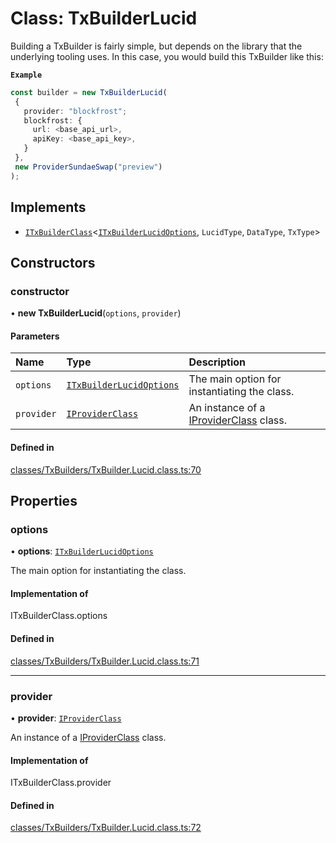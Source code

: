 # Class: TxBuilderLucid

Building a TxBuilder is fairly simple, but depends on the library that the underlying tooling uses. In this case,
you would build this TxBuilder like this:

**`Example`**

```ts
const builder = new TxBuilderLucid(
 {
   provider: "blockfrost";
   blockfrost: {
     url: <base_api_url>,
     apiKey: <base_api_key>,
   }
 },
 new ProviderSundaeSwap("preview")
);
```

## Implements

- [`ITxBuilderClass`](../interfaces/ITxBuilderClass.md)<[`ITxBuilderLucidOptions`](../interfaces/ITxBuilderLucidOptions.md), `LucidType`, `DataType`, `TxType`\>

## Constructors

### constructor

• **new TxBuilderLucid**(`options`, `provider`)

#### Parameters

| Name | Type | Description |
| :------ | :------ | :------ |
| `options` | [`ITxBuilderLucidOptions`](../interfaces/ITxBuilderLucidOptions.md) | The main option for instantiating the class. |
| `provider` | [`IProviderClass`](../interfaces/IProviderClass.md) | An instance of a [IProviderClass](../interfaces/IProviderClass.md) class. |

#### Defined in

[classes/TxBuilders/TxBuilder.Lucid.class.ts:70](https://github.com/SundaeSwap-finance/sundae-sdk/blob/f054aa7/packages/core/src/classes/TxBuilders/TxBuilder.Lucid.class.ts#L70)

## Properties

### options

• **options**: [`ITxBuilderLucidOptions`](../interfaces/ITxBuilderLucidOptions.md)

The main option for instantiating the class.

#### Implementation of

ITxBuilderClass.options

#### Defined in

[classes/TxBuilders/TxBuilder.Lucid.class.ts:71](https://github.com/SundaeSwap-finance/sundae-sdk/blob/f054aa7/packages/core/src/classes/TxBuilders/TxBuilder.Lucid.class.ts#L71)

___

### provider

• **provider**: [`IProviderClass`](../interfaces/IProviderClass.md)

An instance of a [IProviderClass](../interfaces/IProviderClass.md) class.

#### Implementation of

ITxBuilderClass.provider

#### Defined in

[classes/TxBuilders/TxBuilder.Lucid.class.ts:72](https://github.com/SundaeSwap-finance/sundae-sdk/blob/f054aa7/packages/core/src/classes/TxBuilders/TxBuilder.Lucid.class.ts#L72)
